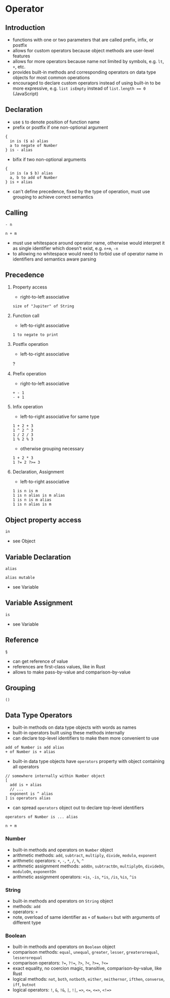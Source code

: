 # Operator



## Introduction

- functions with one or two parameters that are called prefix, infix, or postfix
- allows for custom operators because object methods are user-level features
- allows for more operators because name not limited by symbols, e.g. `lt`, `+`, etc.
- provides built-in methods and corresponding operators on data type objects for most common operations
- encouraged to declare custom operators instead of using built-in to be more expressive, e.g. `list isEmpty` instead of `list.length == 0` (JavaScript)



## Declaration

- use `$` to denote position of function name
- prefix or postfix if one non-optional argument
<!-- todo: improve -->

```
{
  in is ($ a) alias
  a to negate of Number
} is - alias
```

- bifix if two non-optional arguments
<!-- todo: shoud allow around-fix? like grouping operator? -->

```
{
  in is (a $ b) alias
  a, b to add of Number
} is + alias
```

- can't define precedence, fixed by the type of operation, must use grouping to achieve correct semantics



## Calling

```
- n
```

```
n + m
```

- must use whitespace around operator name, otherwise would interpret it as single identifier which doesn't exist, e.g. `n+m`, `-n`
- to allowing no whitespace would need to forbid use of operator name in identifiers and semantics aware parsing



## Precedence

1. Property access

    - right-to-left associative

    ```
    size of "Jupiter" of String
    ```

2. Function call

    - left-to-right associative

    ```
    1 to negate to print
    ```

3. Postfix operation

    - left-to-right associative

    ?

4. Prefix operation

    - right-to-left associative

    ```
    + - 1
    - + 1
    ```

5. Infix operation

    - left-to-right associative for same type

    ```
    1 + 2 + 3
    1 ^ 2 ^ 3
    1 / 2 / 3
    1 % 2 % 3
    ```

    - otherwise grouping necessary

    ```
    1 + 2 * 3
    1 ?= 2 ?>= 3
    ```

6. Declaration, Assignment

    - left-to-right associative

    ```
    1 is n is m
    1 is n alias is m alias
    1 is n is m alias
    1 is n alias is m
    ```

<!-- todo: where is grouping, where is reference? -->



## Object property access

```
in
```

- see Object



## Variable Declaration

```
alias
```

```
alias mutable
```

- see Variable



## Variable Assignment

```
is
```

- see Variable



## Reference

```
§
```

- can get reference of value
- references are first-class values, like in Rust
- allows to make pass-by-value and comparison-by-value



## Grouping

```
()
```



## Data Type Operators

- built-in methods on data type objects with words as names
- built-in operators built using these methods internally
- can declare top-level identifiers to make them more convenient to use

```
add of Number is add alias
+ of Number is + alias
```

- built-in data type objects have `operators` property with object containing all operators

```
// somewhere internally within Number object
[
  add is + alias
  // ...
  exponent is ^ alias
] is operators alias
```

- can spread `operators` object out to declare top-level identifiers

```
operators of Number is ... alias

n + m
```

### Number

- built-in methods and operators on `Number` object
- arithmetic methods: `add`, `subtract`, `multiply`, `divide`, `modulo`, `exponent`
- arithmetic operators: `+`, `-`, `*`, `/`, `%`, `^`
- arithmetic assignment methods: `addOn`, `subtractOn`, `multiplyOn`, `divideOn`, `moduloOn`, `exponentOn`
- arithmetic assignment operators: `+is`, `-is`, `*is`, `/is`, `%is`, `^is`

### String

- built-in methods and operators on `String` object
- methods: `add`
- operators: `+`
- note, overload of same identifier as `+` of `Numbers` but with arguments of different type 

### Boolean

- built-in methods and operators on `Boolean` object
- comparison methods: `equal`, `unequal`, `greater`, `lesser`, `greaterorequal`, `lesserorequal`
- comparison operators: `?=`, `?!=`, `?>`, `?<`, `?>=`, `?<=`
- exact equality, no coercion magic, transitive, comparison-by-value, like Rust
- logical methods: `not`, `both`, `notboth`, `either`, `neithernor`, `ifthen`, `converse`, `iff`, `butnot`
- logical operators: `!`, `&`, `!&`, `|`, `!|`, `=>`, `<=`, `<=>`, `<!=>`
